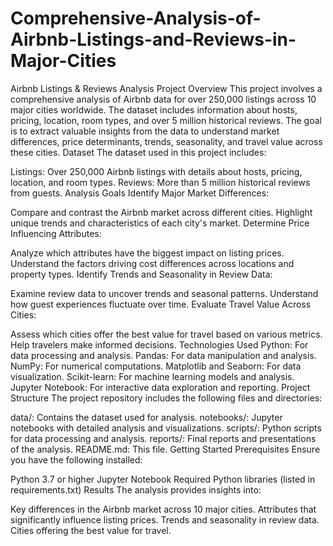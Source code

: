 # Comprehensive-Analysis-of-Airbnb-Listings-and-Reviews-in-Major-Cities
Airbnb Listings & Reviews Analysis
Project Overview
This project involves a comprehensive analysis of Airbnb data for over 250,000 listings across 10 major cities worldwide. The dataset includes information about hosts, pricing, location, room types, and over 5 million historical reviews. The goal is to extract valuable insights from the data to understand market differences, price determinants, trends, seasonality, and travel value across these cities.
Dataset
The dataset used in this project includes:

Listings: Over 250,000 Airbnb listings with details about hosts, pricing, location, and room types.
Reviews: More than 5 million historical reviews from guests.
Analysis Goals
Identify Major Market Differences:

Compare and contrast the Airbnb market across different cities.
Highlight unique trends and characteristics of each city's market.
Determine Price Influencing Attributes:

Analyze which attributes have the biggest impact on listing prices.
Understand the factors driving cost differences across locations and property types.
Identify Trends and Seasonality in Review Data:

Examine review data to uncover trends and seasonal patterns.
Understand how guest experiences fluctuate over time.
Evaluate Travel Value Across Cities:

Assess which cities offer the best value for travel based on various metrics.
Help travelers make informed decisions.
Technologies Used
Python: For data processing and analysis.
Pandas: For data manipulation and analysis.
NumPy: For numerical computations.
Matplotlib and Seaborn: For data visualization.
Scikit-learn: For machine learning models and analysis.
Jupyter Notebook: For interactive data exploration and reporting.
Project Structure
The project repository includes the following files and directories:

data/: Contains the dataset used for analysis.
notebooks/: Jupyter notebooks with detailed analysis and visualizations.
scripts/: Python scripts for data processing and analysis.
reports/: Final reports and presentations of the analysis.
README.md: This file.
Getting Started
Prerequisites
Ensure you have the following installed:

Python 3.7 or higher
Jupyter Notebook
Required Python libraries (listed in requirements.txt)
Results
The analysis provides insights into:

Key differences in the Airbnb market across 10 major cities.
Attributes that significantly influence listing prices.
Trends and seasonality in review data.
Cities offering the best value for travel.
